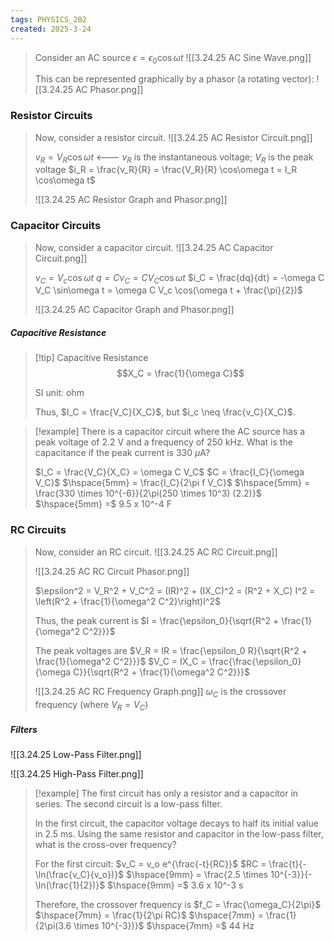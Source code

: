 ```yaml
---
tags: PHYSICS_202
created: 2025-3-24
---
```


> Consider an AC source
> $\epsilon = \epsilon_0 \cos\omega t$
> ![[3.24.25 AC Sine Wave.png]]
> 
> This can be represented graphically by a phasor (a rotating vector):
> ![[3.24.25 AC Phasor.png]]

### Resistor Circuits

> Now, consider a resistor circuit.
> ![[3.24.25 AC Resistor Circuit.png]]
> 
> $v_R = V_R \cos\omega t$ <--- $v_R$ is the instantaneous voltage; $V_R$ is the peak voltage
> $i_R = \frac{v_R}{R} = \frac{V_R}{R} \cos\omega t = I_R \cos\omega t$
> 
> ![[3.24.25 AC Resistor Graph and Phasor.png]]

### Capacitor Circuits

> Now, consider a capacitor circuit.
> ![[3.24.25 AC Capacitor Circuit.png]]
> 
> $v_C = V_c \cos\omega t$
> $q = C v_C = C V_C \cos\omega t$
> $i_C = \frac{dq}{dt} = -\omega C V_C \sin\omega t = \omega C V_c \cos(\omega t + \frac{\pi}{2})$
> 
> ![[3.24.25 AC Capacitor Graph and Phasor.png]]

##### Capacitive Resistance

> [!tip] Capacitive Resistance
> $$X_C = \frac{1}{\omega C}$$
> 
> SI unit: ohm
> 
> Thus, $I_C = \frac{V_C}{X_C}$, but $i_c \neq \frac{v_C}{X_C}$.

> [!example]
> There is a capacitor circuit where the AC source has a peak voltage of 2.2 V and a frequency of 250 kHz. What is the capacitance if the peak current is 330 $\mu$A?
> 
> $I_C = \frac{V_C}{X_C} = \omega C V_C$
> $C = \frac{I_C}{\omega V_C}$
> $\hspace{5mm} = \frac{I_C}{2\pi f V_C}$
> $\hspace{5mm} = \frac{330 \times 10^{-6}}{2\pi(250 \times 10^3) (2.2)}$
> $\hspace{5mm} =$ 9.5 x 10^-4 F

### RC Circuits

> Now, consider an RC circuit.
> ![[3.24.25 AC RC Circuit.png]]
> 
> ![[3.24.25 AC RC Circuit Phasor.png]]
> 
> $\epsilon^2 = V_R^2 + V_C^2 = (IR)^2 + (IX_C)^2 = (R^2 + X_C) I^2 = \left(R^2 + \frac{1}{\omega^2 C^2}\right)I^2$
> 
> Thus, the peak current is
> $I = \frac{\epsilon_0}{\sqrt{R^2 + \frac{1}{\omega^2 C^2}}}$
> 
> The peak voltages are
> $V_R = IR = \frac{\epsilon_0 R}{\sqrt{R^2 + \frac{1}{\omega^2 C^2}}}$
> $V_C = IX_C = \frac{\frac{\epsilon_0}{\omega C}}{\sqrt{R^2 + \frac{1}{\omega^2 C^2}}}$
> 
> ![[3.24.25 AC RC Frequency Graph.png]]
> $\omega_C$ is the crossover frequency (where $V_R = V_C$)

##### Filters

![[3.24.25 Low-Pass Filter.png]]

![[3.24.25 High-Pass Filter.png]]

> [!example]
> The first circuit has only a resistor and a capacitor in series. The second circuit is a low-pass filter.
> 
> In the first circuit, the capacitor voltage decays to half its initial value in 2.5 ms. Using the same resistor and capacitor in the low-pass filter, what is the cross-over frequency?
> 
> For the first circuit:
> $v_C = v_o e^{\frac{-t}{RC}}$
> $RC = \frac{t}{-\ln(\frac{v_C}{v_o})}$
> $\hspace{9mm} = \frac{2.5 \times 10^{-3}}{-\ln(\frac{1}{2})}$
> $\hspace{9mm} =$ 3.6 x 10^-3 s
> 
> Therefore, the crossover frequency is
> $f_C = \frac{\omega_C}{2\pi}$
> $\hspace{7mm} = \frac{1}{2\pi RC}$
> $\hspace{7mm} = \frac{1}{2\pi(3.6 \times 10^{-3})}$
> $\hspace{7mm} =$ 44 Hz